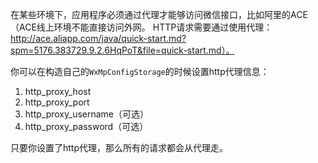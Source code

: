 在某些环境下，应用程序必须通过代理才能够访问微信接口，比如阿里的ACE（ACE线上环境不能直接访问外网。 HTTP请求需要通过使用代理：
http://ace.aliapp.com/java/quick-start.md?spm=5176.383729.9.2.6HqPoT&file=quick-start.md）。

你可以在构造自己的``WxMpConfigStorage``的时候设置http代理信息：

1. http_proxy_host
1. http_proxy_port
1. http_proxy_username（可选）
1. http_proxy_password（可选）

只要你设置了http代理，那么所有的请求都会从代理走。